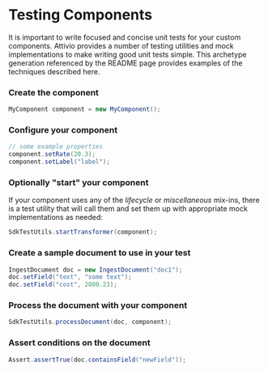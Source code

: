 # Testing Components

It is important to write focused and concise unit tests for your custom components. Attivio provides a number of testing utilities and mock implementations to make writing good unit tests simple. This archetype generation referenced by the README page provides examples of the techniques described here.

### Create the component

```java
MyComponent component = new MyComponent();
```

### Configure your component

```java
// some example properties
component.setRate(20.3);
component.setLabel("label");
```

### Optionally "start" your component

If your component uses any of the _lifecycle_ or _miscellaneous_ mix-ins, there is a test utility that will call them and set them up with appropriate mock implementations as needed:

```java
SdkTestUtils.startTransformer(component);
```

### Create a sample document to use in your test

```java
IngestDocument doc = new IngestDocument("doc1");
doc.setField("text", "some text");
doc.setField("cost", 2800.23);
```

### Process the document with your component

```java
SdkTestUtils.processDocument(doc, component);
```

### Assert conditions on the document

```java
Assert.assertTrue(doc.containsField("newField"));
```

